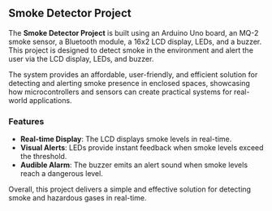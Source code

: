 ## Smoke Detector Project

The **Smoke Detector Project** is built using an Arduino Uno board, an MQ-2 smoke sensor, a Bluetooth module, a 16x2 LCD display, LEDs, and a buzzer. This project is designed to detect smoke in the environment and alert the user via the LCD display, LEDs, and buzzer.

The system provides an affordable, user-friendly, and efficient solution for detecting and alerting smoke presence in enclosed spaces, showcasing how microcontrollers and sensors can create practical systems for real-world applications.

### Features

- **Real-time Display**: The LCD displays smoke levels in real-time.
- **Visual Alerts**: LEDs provide instant feedback when smoke levels exceed the threshold.
- **Audible Alarm**: The buzzer emits an alert sound when smoke levels reach a dangerous level.

Overall, this project delivers a simple and effective solution for detecting smoke and hazardous gases in real-time.
